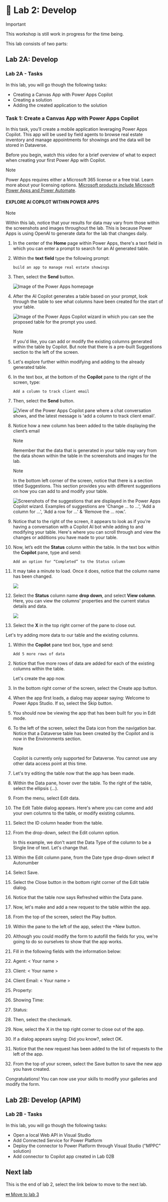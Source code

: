 # 🚀 Lab 2: Develop

> [!IMPORTANT]
> This workshop is still work in progress for the time being.

This lab consists of two parts:

## Lab 2A: Develop

### Lab 2A - Tasks

In this lab, you will go though the following tasks:

- Creating a Canvas App with Power Apps Copilot
- Creating a solution
- Adding the created application to the solution

### Task 1: Create a Canvas App with Power Apps Copilot

In this task, you’ll create a mobile application leveraging Power Apps Copilot.  This app will be used by field agents to browse real estate inventory and manage appointments for showings and the data will be stored in Dataverse.

Before you begin, watch this video for a brief overview of what to expect when creating your first Power App with Copilot.

> [!NOTE]
> Power Apps requires either a Microsoft 365 license or a free trial. Learn more about your licensing options. [Microsoft products include Microsoft Power Apps and Power Automate](https://learn.microsoft.com/power-apps/administrator/pricing-billing-skus/).

#### EXPLORE AI COPILOT WITHIN POWER APPS

> [!NOTE]
> Within this lab, notice that your results for data may vary from those within the screenshots and images throughout the lab. This is because Power Apps is using OpenAI to generate data for the lab that changes daily.

1. In the center of the **Home** page within Power Apps, there's a text field in which you can enter a prompt to search for an AI generated table.  
  
1. Within the **text field** type the following prompt:
  
    ```text
    build an app to manage real estate showings
    ```

1. Then, select the **Send** button.

    ![Image of the Power Apps homepage](./assets/power-apps-copilot-home.png)  

1. After the AI Copilot generates a table based on your prompt, look through the table to see what columns have been created for the start of your table.

    ![Image of the Power Apps Copilot wizard in which you can see the proposed table for the prompt you used.](./assets/power-apps-copilot-table-view.png)

    > [!NOTE]
    > If you'd like, you can add or modify the existing columns generated within the table by Copilot. But note that there is a pre-built Suggestions section to the left of the screen.

1. Let's explore further within modifying and adding to the already generated table.
1. In the text box, at the bottom of the **Copilot** pane to the right of the screen, type:

    ```text
    Add a column to track client email
    ```

1. Then, select the **Send** button.

    ![View of the Power Apps Copilot pane where a chat conversation shows, and the latest message is 'add a column to track client email'.](./assets/power-apps-copilot-add-column.png)

1. Notice how a new column has been added to the table displaying the client’s email

    > [!NOTE]
    > Remember that the data that is generated in your table may vary from the data shown within the table in the screenshots and images for the lab.

    > [!NOTE]
    > In the bottom left corner of the screen, notice that there is a section titled Suggestions. This section provides you with different suggestions on how you can add to and modify your table.

    ![Screenshots of the suggestions that are displayed in the Power Apps Copilot wizard. Examples of suggestions are 'Change ... to ...', 'Add a column for ...', 'Add a row for ...' &  'Remove the ... row.'.](./assets/power-apps-copilot-suggestions.png)

1. Notice that to the right of the screen, it appears to look as if you're having a conversation with a Copilot AI bot while adding to and modifying your table. Here's where you can scroll through and view the changes or additions you have made to your table.

1. Now, let’s edit the **Status** column within the table. In the text box within the **Copilot** pane, type and send:

    ```text
    Add an option for “Completed” to the Status column
    ```

1. It may take a minute to load. Once it does, notice that the column name has been changed.

    ![](./assets/power-apps-copilot-add-column-completed.png)

1. Select the **Status** column name **drop down**, and select **View column**. Here, you can view the columns’ properties and the current status details and data.

    ![](./assets/power-apps-copilot-add-column-completed-properties.png)

1. Select the **X** in the top right corner of the pane to close out.

Let's try adding more data to our table and the existing columns.

1. Within the **Copilot** pane text box, type and send:

    ```text
    Add 5 more rows of data
    ```

1. Notice that five more rows of data are added for each of the existing columns within the table.

    Let's create the app now.

1. In the bottom right corner of the screen, select the Create app button.

1. When the app first loads, a dialog may appear saying: Welcome to Power Apps Studio. If so, select the Skip button.

1. You should now be viewing the app that has been built for you in Edit mode.

1. To the left of the screen, select the Data icon from the navigation bar. Notice that a Dataverse table has been created by the Copilot and is now in the Environments section.

    > [!NOTE]
    > Copilot is currently only supported for Dataverse. You cannot use any other data access point at this time.

1. Let's try editing the table now that the app has been made.

1. Within the Data pane, hover over the table. To the right of the table, select the ellipsis (...).

1. From the menu, select Edit data.

1. The Edit Table dialog appears. Here's where you can come and add your own columns to the table, or modify existing columns.

1. Select the ID column header from the table.

1. From the drop-down, select the Edit column option.

    In this example, we don't want the Data Type of the column to be a Single line of text. Let's change that.

1. Within the Edit column pane, from the Date type drop-down select # Autonumber

1. Select Save.

1. Select the Close button in the bottom right corner of the Edit table dialog.

1. Notice that the table now says Refreshed within the Data pane.

1. Now, let's make and add a new request to the table within the app.

1. From the top of the screen, select the Play button.

1. Within the pane to the left of the app, select the +New button.

1. Although you could modify the form to autofill the fields for you, we're going to do so ourselves to show that the app works.

1. Fill in the following fields with the information below:

1. Agent: < Your name >

1. Client: < Your name >

1. Client Email: < Your name >

1. Property: <Any address>

1. Showing Time: <Any date>

1. Status: <Pending>

1. Then, select the checkmark.

1. Now, select the X in the top right corner to close out of the app.

1. If a dialog appears saying: Did you know?, select OK.

1. Notice that the new request has been added to the list of requests to the left of the app.

1. From the top of your screen, select the Save button to save the new app you have created.

Congratulations! You can now use your skills to modify your galleries and modify the form.

## Lab 2B: Develop (APIM)

### Lab 2B - Tasks

In this lab, you will go though the following tasks:

- Open a local Web API in Visual Studio
- Add Connected Service for Power Platform
- Deploy the connector to Power Platform through Visual Studio ("MPPC" solution)
- Add connector to Copilot app created in Lab 02B

## Next lab

This is the end of lab 2, select the link below to move to the next lab.

[⏭️ Move to lab 3](../lab3/README.md)
